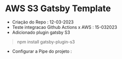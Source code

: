 # AWS S3 Gatsby Template

* Criação do Repo : 12-03-2023
* Teste integracao Github Actions x AWS : 15-032023
* Adicionado plugin gatsby S3
> npm install gatsby-plugin-s3
* Configurar a Pipe do projeto : 
